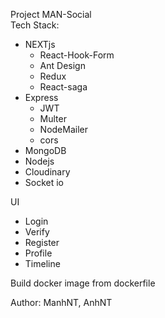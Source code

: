 Project MAN-Social  
Tech Stack:  
- NEXTjs
    - React-Hook-Form
    - Ant Design
    - Redux
    - React-saga
- Express
    - JWT
    - Multer
    - NodeMailer
    - cors
- MongoDB
- Nodejs 
- Cloudinary 
- Socket io

UI  
- Login
- Verify
- Register
- Profile
- Timeline

Build docker image from dockerfile

Author: 
ManhNT, 
AnhNT

